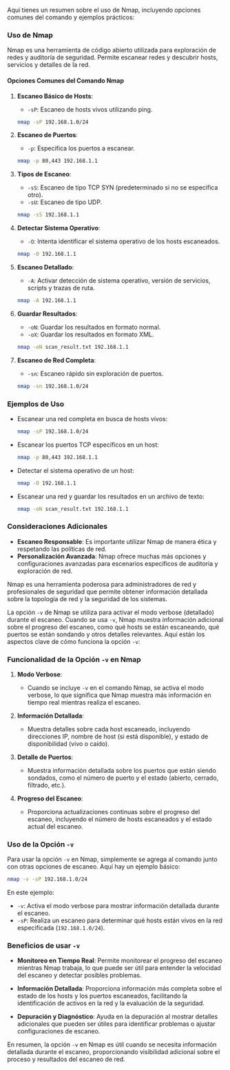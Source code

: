 Aquí tienes un resumen sobre el uso de Nmap, incluyendo opciones comunes del comando y ejemplos prácticos:

### Uso de Nmap

Nmap es una herramienta de código abierto utilizada para exploración de redes y auditoría de seguridad. Permite escanear redes y descubrir hosts, servicios y detalles de la red.

#### Opciones Comunes del Comando Nmap

1. **Escaneo Básico de Hosts**:
   - `-sP`: Escaneo de hosts vivos utilizando ping.
   
   ```bash
   nmap -sP 192.168.1.0/24
   ```

2. **Escaneo de Puertos**:
   - `-p`: Especifica los puertos a escanear.
   
   ```bash
   nmap -p 80,443 192.168.1.1
   ```

3. **Tipos de Escaneo**:
   - `-sS`: Escaneo de tipo TCP SYN (predeterminado si no se especifica otro).
   - `-sU`: Escaneo de tipo UDP.
   
   ```bash
   nmap -sS 192.168.1.1
   ```

4. **Detectar Sistema Operativo**:
   - `-O`: Intenta identificar el sistema operativo de los hosts escaneados.
   
   ```bash
   nmap -O 192.168.1.1
   ```

5. **Escaneo Detallado**:
   - `-A`: Activar detección de sistema operativo, versión de servicios, scripts y trazas de ruta.
   
   ```bash
   nmap -A 192.168.1.1
   ```

6. **Guardar Resultados**:
   - `-oN`: Guardar los resultados en formato normal.
   - `-oX`: Guardar los resultados en formato XML.
   
   ```bash
   nmap -oN scan_result.txt 192.168.1.1
   ```

7. **Escaneo de Red Completa**:
   - `-sn`: Escaneo rápido sin exploración de puertos.
   
   ```bash
   nmap -sn 192.168.1.0/24
   ```

### Ejemplos de Uso

- Escanear una red completa en busca de hosts vivos:
  
  ```bash
  nmap -sP 192.168.1.0/24
  ```

- Escanear los puertos TCP específicos en un host:
  
  ```bash
  nmap -p 80,443 192.168.1.1
  ```

- Detectar el sistema operativo de un host:
  
  ```bash
  nmap -O 192.168.1.1
  ```

- Escanear una red y guardar los resultados en un archivo de texto:
  
  ```bash
  nmap -oN scan_result.txt 192.168.1.1
  ```

### Consideraciones Adicionales

- **Escaneo Responsable**: Es importante utilizar Nmap de manera ética y respetando las políticas de red.
- **Personalización Avanzada**: Nmap ofrece muchas más opciones y configuraciones avanzadas para escenarios específicos de auditoría y exploración de red.

Nmap es una herramienta poderosa para administradores de red y profesionales de seguridad que permite obtener información detallada sobre la topología de red y la seguridad de los sistemas.

La opción `-v` de Nmap se utiliza para activar el modo verbose (detallado) durante el escaneo. Cuando se usa `-v`, Nmap muestra información adicional sobre el progreso del escaneo, como qué hosts se están escaneando, qué puertos se están sondando y otros detalles relevantes. Aquí están los aspectos clave de cómo funciona la opción `-v`:

### Funcionalidad de la Opción `-v` en Nmap

1. **Modo Verbose**:
   - Cuando se incluye `-v` en el comando Nmap, se activa el modo verbose, lo que significa que Nmap muestra más información en tiempo real mientras realiza el escaneo.

2. **Información Detallada**:
   - Muestra detalles sobre cada host escaneado, incluyendo direcciones IP, nombre de host (si está disponible), y estado de disponibilidad (vivo o caído).

3. **Detalle de Puertos**:
   - Muestra información detallada sobre los puertos que están siendo sondados, como el número de puerto y el estado (abierto, cerrado, filtrado, etc.).

4. **Progreso del Escaneo**:
   - Proporciona actualizaciones continuas sobre el progreso del escaneo, incluyendo el número de hosts escaneados y el estado actual del escaneo.

### Uso de la Opción `-v`

Para usar la opción `-v` en Nmap, simplemente se agrega al comando junto con otras opciones de escaneo. Aquí hay un ejemplo básico:

```bash
nmap -v -sP 192.168.1.0/24
```

En este ejemplo:
- `-v`: Activa el modo verbose para mostrar información detallada durante el escaneo.
- `-sP`: Realiza un escaneo para determinar qué hosts están vivos en la red especificada (`192.168.1.0/24`).

### Beneficios de usar `-v`

- **Monitoreo en Tiempo Real**: Permite monitorear el progreso del escaneo mientras Nmap trabaja, lo que puede ser útil para entender la velocidad del escaneo y detectar posibles problemas.
  
- **Información Detallada**: Proporciona información más completa sobre el estado de los hosts y los puertos escaneados, facilitando la identificación de activos en la red y la evaluación de la seguridad.

- **Depuración y Diagnóstico**: Ayuda en la depuración al mostrar detalles adicionales que pueden ser útiles para identificar problemas o ajustar configuraciones de escaneo.

En resumen, la opción `-v` en Nmap es útil cuando se necesita información detallada durante el escaneo, proporcionando visibilidad adicional sobre el proceso y resultados del escaneo de red.
